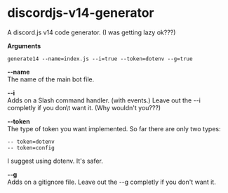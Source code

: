 # discordjs-v14-generator
A discord.js v14 code generator. (I was getting lazy ok???)


**Arguments**
```
generate14 --name=index.js --i=true --token=dotenv --g=true
```

**--name** \
The name of the main bot file.
  
**--i** \
Adds on a Slash command handler. (with events.)
Leave out the --i completly if you don\t want it.
(Why wouldn't you???)
  
**--token** \
The type of token you want implemented.
So far there are only two types:
```
-- token=dotenv
-- token=config
```
I suggest using dotenv. It's safer.
  
**--g** \
Adds on a gitignore file.
Leave out the --g completly if you don't want it.
